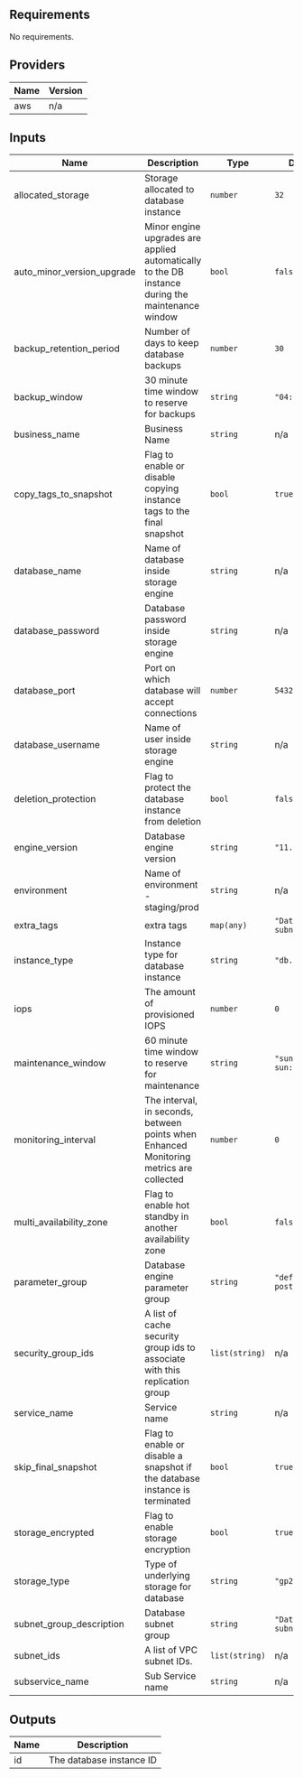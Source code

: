 ## Requirements

No requirements.

## Providers

| Name | Version |
|------|---------|
| aws | n/a |

## Inputs

| Name | Description | Type | Default | Required |
|------|-------------|------|---------|:--------:|
| allocated\_storage | Storage allocated to database instance | `number` | `32` | no |
| auto\_minor\_version\_upgrade | Minor engine upgrades are applied automatically to the DB instance during the maintenance window | `bool` | `false` | no |
| backup\_retention\_period | Number of days to keep database backups | `number` | `30` | no |
| backup\_window | 30 minute time window to reserve for backups | `string` | `"04:00-04:30"` | no |
| business\_name | Business Name | `string` | n/a | yes |
| copy\_tags\_to\_snapshot | Flag to enable or disable copying instance tags to the final snapshot | `bool` | `true` | no |
| database\_name | Name of database inside storage engine | `string` | n/a | yes |
| database\_password | Database password inside storage engine | `string` | n/a | yes |
| database\_port | Port on which database will accept connections | `number` | `5432` | no |
| database\_username | Name of user inside storage engine | `string` | n/a | yes |
| deletion\_protection | Flag to protect the database instance from deletion | `bool` | `false` | no |
| engine\_version | Database engine version | `string` | `"11.5"` | no |
| environment | Name of environment - staging/prod | `string` | n/a | yes |
| extra\_tags | extra tags | `map(any)` | `"Database subnet group"` | no |
| instance\_type | Instance type for database instance | `string` | `"db.t3.micro"` | no |
| iops | The amount of provisioned IOPS | `number` | `0` | no |
| maintenance\_window | 60 minute time window to reserve for maintenance | `string` | `"sun:04:30-sun:05:30"` | no |
| monitoring\_interval | The interval, in seconds, between points when Enhanced Monitoring metrics are collected | `number` | `0` | no |
| multi\_availability\_zone | Flag to enable hot standby in another availability zone | `bool` | `false` | no |
| parameter\_group | Database engine parameter group | `string` | `"default-postgres12"` | no |
| security\_group\_ids | A list of cache security group ids to associate with this replication group | `list(string)` | n/a | yes |
| service\_name | Service name | `string` | n/a | yes |
| skip\_final\_snapshot | Flag to enable or disable a snapshot if the database instance is terminated | `bool` | `true` | no |
| storage\_encrypted | Flag to enable storage encryption | `bool` | `true` | no |
| storage\_type | Type of underlying storage for database | `string` | `"gp2"` | no |
| subnet\_group\_description | Database subnet group | `string` | `"Database subnet group"` | no |
| subnet\_ids | A list of VPC subnet IDs. | `list(string)` | n/a | yes |
| subservice\_name | Sub Service name | `string` | n/a | yes |

## Outputs

| Name | Description |
|------|-------------|
| id | The database instance ID |


